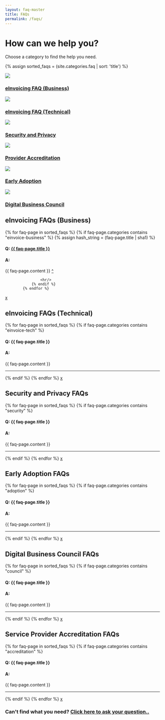 ```yaml
---
layout: faq-master
title: FAQs
permalink: /faqs/
---
```


# How can we help you?

Choose a category to find the help you need.

<div class="faq-toc">

{% assign sorted_faqs = (site.categories.faq | sort: 'title') %}

<div class="faq-category">
    <img src="{{ site.url | absolute}}\images\security.png" class="category-img"/>
    <h3><a href="#einvoicing-business">eInvoicing FAQ (Business)</a></h3>
</div>

<div class="faq-category">
    <img src="{{ site.url | absolute}}\images\security.png" class="category-img"/>
    <h3><a href="#einvoicing-technical">eInvoicing FAQ (Technical)</a></h3>
</div>

<div class="faq-category">     <img src="{{ site.url | absolute}}\images\security.png" class="category-img"/>
     <h3><a href="#security-privacy">Security and Privacy</a></h3>
</div>

<div class="faq-category">
    <img src="{{ site.url | absolute}}\images\security.png" class="category-img"/>
    <h3><a href="#provider-accreditation">Provider Accreditation</a></h3>
</div>

<div class="faq-category">
    <img src="{{ site.url | absolute}}\images\security.png" class="category-img"/>
    <h3><a href="#early-adoption">Early Adoption</a></h3>
</div>

<div class="faq-category">
    <img src="{{ site.url | absolute}}\images\security.png" class="category-img"/>
    <h3><a href="#council-faqs">Digital Business Council</a></h3>
</div>

<section id="einvoicing-business" >
<div class="faq-answers">
<h2>eInvoicing FAQs (Business)</h2>
            {% for faq-page in sorted_faqs %}
                {% if faq-page.categories contains "einvoice-business" %}
                    {% assign hash_string = (faq-page.title  | sha1) %}
                    <h4>Q: <a href="#{{ hash_string }}" >{{ faq-page.title }}</a></h4>
                    <div class="faq-answers-answerblock" id="{{ hash_string }}">
                        <h4>A:</h4> {{ faq-page.content }}
                        <a href="#" class="expander">^</a>
                    </div>
                    
                    <hr/>
                {% endif %}
            {% endfor %}
 <a href="#" class="close">x</a>
</div>
</section>

<section id="einvoicing-technical" >
<div class="faq-answers">
<h2>eInvoicing FAQs (Technical)</h2>
            {% for faq-page in sorted_faqs %}
                {% if faq-page.categories contains "einvoice-tech" %}
                    <h4>Q: {{ faq-page.title }}</h4>
                    <h4>A:</h4> {{ faq-page.content }}
                    <hr/>
                {% endif %}
            {% endfor %}
 <a href="#" class="close">x</a>
</div>
</section>

<section id="security-privacy" >
<div class="faq-answers">
<h2>Security and Privacy FAQs</h2>
            {% for faq-page in sorted_faqs %}
                {% if faq-page.categories contains "security" %}
                    <h4>Q: {{ faq-page.title }}</h4>
                    <h4>A:</h4> {{ faq-page.content }}
                    <hr/>
                {% endif %}
            {% endfor %}
 <a href="#" class="close">x</a>
</div>
</section>

<section id="early-adoption" >
<div class="faq-answers">
<h2>Early Adoption FAQs</h2>
            {% for faq-page in sorted_faqs %}
                {% if faq-page.categories contains "adoption" %}
                    <h4>Q: {{ faq-page.title }}</h4>
                    <h4>A:</h4> {{ faq-page.content }}
                    <hr/>
                {% endif %}
            {% endfor %}
 <a href="#" class="close">x</a>
</div>
</section>

<section id="council-faqs" >
<div class="faq-answers">
<h2>Digital Business Council FAQs</h2>
            {% for faq-page in sorted_faqs %}
                {% if faq-page.categories contains "council" %}
                    <h4>Q: {{ faq-page.title }}</h4>
                    <h4>A:</h4> {{ faq-page.content }}
                    <hr/>
                {% endif %}
            {% endfor %}
 <a href="#" class="close">x</a>
</div>
</section>

<section id="provider-accreditation" >
<div class="faq-answers">
<h2>Service Provider Accreditation FAQs</h2>
            {% for faq-page in sorted_faqs %}
                {% if faq-page.categories contains "accreditation" %}
                    <h4>Q: {{ faq-page.title }}</h4>
                    <h4>A:</h4> {{ faq-page.content }}
                    <hr/>
                {% endif %}
            {% endfor %}
 <a href="#" class="close">x</a>
</div>
</section>
</div>

### Can't find what you need?  [Click here to ask your question..](mailto:contact@digitalbusinesscouncil.com.au)

<script src="{{site.url | absolute}}/javascripts/classie.js"></script>
<script src="{{site.url | absolute}}/javascripts/overlay.js"></script>

